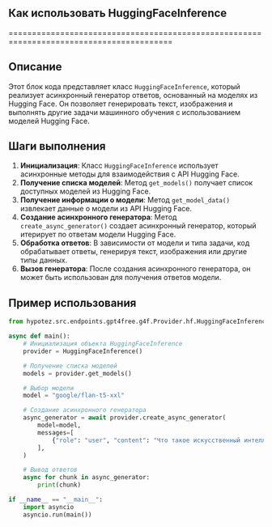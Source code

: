 ## Как использовать HuggingFaceInference
=========================================================================================

Описание
-------------------------
Этот блок кода представляет класс `HuggingFaceInference`, который реализует асинхронный генератор ответов, основанный на моделях из Hugging Face. Он позволяет генерировать текст, изображения и выполнять другие задачи машинного обучения с использованием моделей Hugging Face.

Шаги выполнения
-------------------------
1. **Инициализация**: Класс `HuggingFaceInference` использует асинхронные методы для взаимодействия с API Hugging Face.
2. **Получение списка моделей**: Метод `get_models()` получает список доступных моделей из Hugging Face.
3. **Получение информации о модели**: Метод `get_model_data()` извлекает данные о модели из API Hugging Face.
4. **Создание асинхронного генератора**: Метод `create_async_generator()` создает асинхронный генератор, который итерирует по ответам модели Hugging Face.
5. **Обработка ответов**: В зависимости от модели и типа задачи, код обрабатывает ответы, генерируя текст, изображения или другие типы данных.
6. **Вызов генератора**: После создания асинхронного генератора, он может быть использован для получения ответов модели.

Пример использования
-------------------------

```python
from hypotez.src.endpoints.gpt4free.g4f.Provider.hf.HuggingFaceInference import HuggingFaceInference

async def main():
    # Инициализация объекта HuggingFaceInference
    provider = HuggingFaceInference()

    # Получение списка моделей
    models = provider.get_models()

    # Выбор модели
    model = "google/flan-t5-xxl"

    # Создание асинхронного генератора
    async_generator = await provider.create_async_generator(
        model=model,
        messages=[
            {"role": "user", "content": "Что такое искусственный интеллект?"}
        ],
    )

    # Вывод ответов
    async for chunk in async_generator:
        print(chunk)

if __name__ == "__main__":
    import asyncio
    asyncio.run(main())
```
